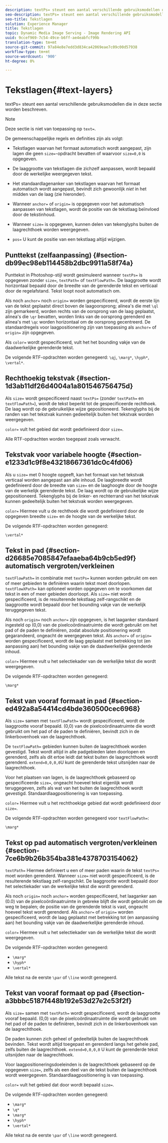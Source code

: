 ```yaml
---
description: textPs= steunt een aantal verschillende gebruiksmodellen die in deze sectie worden beschreven.
seo-description: textPs= steunt een aantal verschillende gebruiksmodellen die in deze sectie worden beschreven.
seo-title: Tekstlagen
solution: Experience Manager
title: Tekstlagen
topic: Dynamic Media Image Serving - Image Rendering API
uuid: 9ccef969-7c54-49ce-b6ff-ae4eabfcf99b
translation-type: tm+mt
source-git-commit: 97a84e8e7edd3d834ca42069eae7c09c00d57938
workflow-type: tm+mt
source-wordcount: '900'
ht-degree: 0%

---
```



# Tekstlagen{#text-layers}

textPs= steunt een aantal verschillende gebruiksmodellen die in deze sectie worden beschreven.

>[!NOTE]
>
>Deze sectie is niet van toepassing op `text=`.

De gemeenschappelijke regels en definities zijn als volgt:

* Tekstlagen waarvan het formaat automatisch wordt aangepast, zijn lagen die geen `size=`-opdracht bevatten of waarvoor `size=0,0` is opgegeven.

* De laaggrootte van tekstlagen die zichzelf aanpassen, wordt bepaald door de werkelijke weergegeven tekst.
* Het standaardlagenanker van tekstlagen waarvan het formaat automatisch wordt aangepast, bevindt zich gewoonlijk *niet* in het midden van de laag (zie hieronder).
* Wanneer `anchor=` of `origin=` is opgegeven voor het automatisch aanpassen van tekstlagen, wordt de positie van de tekstlaag beïnvloed door de tekstinhoud.

* Wanneer `size=` is opgegeven, kunnen delen van tekenglyphs buiten de laagrechthoek worden weergegeven.
* `pos=` U kunt de positie van een tekstlaag altijd wijzigen.

## Punttekst (zelfaanpassing) {#section-db99ec98eb114458b2dbc9911a58f74a}

Punttekst in Photoshop-stijl wordt gesimuleerd wanneer `textPs=` is opgegeven zonder `size=`, `textPath=` of `textFlowPath=`. De laaggrootte wordt horizontaal bepaald door de breedte van de gerenderde tekst en verticaal door de regelafstand. Tekst loopt nooit automatisch om.

Als noch `anchor=` noch `origin=` worden gespecificeerd, wordt de eerste lijn van de tekst geplaatst direct boven de laagoorsprong; alinea&#39;s die met `\ql` zijn gemarkeerd, worden rechts van de oorsprong van de laag geplaatst, alinea&#39;s die `\qr` bevatten, worden links van de oorsprong gerenderd en alinea&#39;s met `\qc` worden horizontaal om de oorsprong gecentreerd. De standaardregels voor laagpositionering zijn van toepassing als `anchor=` of `origin=` zijn opgegeven.

Als `color=` wordt gespecificeerd, vult het het bounding vakje van de daadwerkelijke gerenderde tekst.

De volgende RTF-opdrachten worden genegeerd: `\qj`, `\marg*`, `\hyph*`, `\vertal*`.

## Rechthoekig tekstvak {#section-1d3ab11df26d4004a1a801546756475d}

Als `size=` wordt gespecificeerd naast `textPs=` (zonder `textPath=` en `textFlowPath=`), wordt de tekst beperkt tot de gespecificeerde rechthoek. De laag wordt op de gebruikelijke wijze gepositioneerd. Tekenglyphs bij de randen van het tekstvak kunnen gedeeltelijk buiten het tekstvak worden weergegeven.

`color=` vult het gebied dat wordt gedefinieerd door  `size=`.

Alle RTF-opdrachten worden toegepast zoals verwacht.

## Tekstvak voor variabele hoogte {#section-e1233d1c9f8e43218667361dc0c4fd06}

Als u `size=` met 0 hoogte opgeeft, kan het formaat van het tekstvak verticaal worden aangepast aan alle inhoud. De laagbreedte wordt gedefinieerd door de breedte van `size=` en de laaghoogte door de hoogte van de werkelijk gerenderde tekst. De laag wordt op de gebruikelijke wijze gepositioneerd. Tekenglyphs bij de linker- en rechterrand van het tekstvak kunnen gedeeltelijk buiten het tekstvak worden weergegeven.

`color=` Hiermee vult u de rechthoek die wordt gedefinieerd door de opgegeven breedte  `size=` en de hoogte van de werkelijke tekst.

De volgende RTF-opdrachten worden genegeerd:

`\vertal*`

## Tekst in pad {#section-d26685e7085847efaaeba64b9cb5ed9f} automatisch vergroten/verkleinen

`textFlowPath=` in combinatie met  `textPs=` kunnen worden gebruikt om een of meer gebieden te definiëren waarin tekst moet doorlopen. `textFlowXPath=` kan optioneel worden opgegeven om te voorkomen dat tekst in een of meer gebieden doorloopt. Als `size=` niet wordt gespecificeerd, is de resulterende tekstlaag zelf-rangschikt en de laaggrootte wordt bepaald door het bounding vakje van de werkelijk teruggegeven tekst.

Als noch `origin=` noch `anchor=` zijn opgegeven, is het laaganker standaard ingesteld op (0,0) van de pixelcoördinaatruimte die wordt gebruikt om het pad of de paden te definiëren, zodat absolute positionering wordt gegarandeerd, ongeacht de weergegeven tekst. Als `anchor=` of `origin=` worden gespecificeerd, wordt de laag geplaatst met betrekking tot (en aanpassing aan) het bounding vakje van de daadwerkelijke gerenderde inhoud.

`color=` Hiermee vult u het selectiekader van de werkelijke tekst die wordt weergegeven.

De volgende RTF-opdrachten worden genegeerd:

`\marg*`

## Tekst van vooraf formaat in pad {#section-ed492a8a54414cd4bde360500cec6968}

Als `size=` samen met `textFlowPath=` wordt gespecificeerd, wordt de laaggrootte vooraf bepaald. (0,0) van de pixelcoördinaatruimte die wordt gebruikt om het pad of de paden te definiëren, bevindt zich in de linkerbovenhoek van de laagrechthoek.

De `textFlowPath=` gebieden kunnen buiten de laagrechthoek worden gevestigd. Tekst wordt altijd in alle padgebieden laten doorlopen en gerenderd, zelfs als dit ertoe leidt dat tekst buiten de laagrechthoek wordt gerenderd. `extend=0,0,0,0`U kunt de gerenderde tekst uitsnijden naar de laagrechthoek.

Voor het plaatsen van lagen, is de laagrechthoek gebaseerd op gespecificeerde `size=`, ongeacht hoeveel tekst eigenlijk wordt teruggegeven, zelfs als wat van het buiten de laagrechthoek wordt gevestigd. Standaardlaagpositionering is van toepassing.

`color=` Hiermee vult u het rechthoekige gebied dat wordt gedefinieerd door  `size=`.

De volgende RTF-opdrachten worden genegeerd voor `textFlowPath=`:

`\marg*`

## Tekst op pad automatisch vergroten/verkleinen {#section-7ce6b9b26b354ba381e4378703154062}

`textPath=` Hiermee definieert u een of meer paden waarin de tekst  `textPs=` moet worden gerenderd. Wanneer `size=` niet wordt gespecificeerd, is de resulterende tekstlaag zelf-rangschikt. De laaggrootte wordt bepaald door het selectiekader van de werkelijke tekst die wordt gerenderd.

Als noch `origin=` noch `anchor=` worden gespecificeerd, het laaganker aan (0.0) van de pixelcoördinaatruimte in gebreke blijft die wordt gebruikt om de weg te bepalen; de positie van de gerenderde tekst is vast, ongeacht hoeveel tekst wordt gerenderd. Als `anchor=` of `origin=` worden gespecificeerd, wordt de laag geplaatst met betrekking tot (en aanpassing aan) het bounding vakje van de daadwerkelijke gerenderde inhoud.

`color=` Hiermee vult u het selectiekader van de werkelijke tekst die wordt weergegeven.

De volgende RTF-opdrachten worden genegeerd:

* `\marg*`
* `\hyph*`
* `\vertal*`

Alle tekst na de eerste `\par` of `\line` wordt genegeerd.

## Tekst van vooraf formaat op pad {#section-a3bbbc5187f448b192e53d27e2c53f2f}

Als `size=` samen met `textPath=` wordt gespecificeerd, wordt de laaggrootte vooraf bepaald. (0,0) van de pixelcoördinaatruimte die wordt gebruikt om het pad of de paden te definiëren, bevindt zich in de linkerbovenhoek van de laagrechthoek.

De paden kunnen zich geheel of gedeeltelijk buiten de laagrechthoek bevinden. Tekst wordt altijd toegepast en gerenderd langs het gehele pad, zelfs buiten de laagrechthoek. `extend=0,0,0,0` U kunt de gerenderde tekst uitsnijden naar de laagrechthoek.

Voor laagpositioneringsdoeleinden is de laagrechthoek gebaseerd op de opgegeven `size=`, zelfs als een deel van de tekst buiten de laagrechthoek wordt weergegeven. Standaardlaagpositionering is van toepassing.

`color=` vult het gebied dat door wordt bepaald  `size=`.

De volgende RTF-opdrachten worden genegeerd:

* `\marg*`
* `\q*`
* `\marg*`
* `\hyph*`
* `\vertal*`

Alle tekst na de eerste `\par` of `\line` wordt genegeerd.
